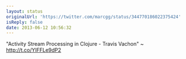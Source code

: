 ```yaml
---
layout: status
originalUrl: 'https://twitter.com/marcgg/status/344770186022375424'
isReply: false
date: 2013-06-12 10:56:32
---
```


"Activity Stream Processing in Clojure - Travis Vachon" ~ http://t.co/YIFFLe9dP2
